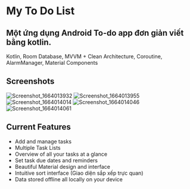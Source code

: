 # My To Do List

## Một ứng dụng Android To-do app đơn giản viết bằng kotlin.
Kotlin, Room Database, MVVM + Clean Architecture, Coroutine, AlarmManager, Material Components
## Screenshots
![Screenshot_1664013932](https://user-images.githubusercontent.com/95533596/192135445-a27e5a5a-4db0-488e-95fe-1c672ea9e312.png)
![Screenshot_1664013955](https://user-images.githubusercontent.com/95533596/192135449-52f7df75-9ccc-4382-9b4a-c5f7179f9837.png)
![Screenshot_1664014014](https://user-images.githubusercontent.com/95533596/192135456-7d47cb05-4a3d-4e4c-84cf-b4e5ae9b19ff.png)
![Screenshot_1664014046](https://user-images.githubusercontent.com/95533596/192135458-345bbb8c-6e00-466d-aba5-d308c23f2643.png)
![Screenshot_1664014061](https://user-images.githubusercontent.com/95533596/192135464-d836b439-08c8-4da4-8cb4-fbf2a0d22ee5.png)
## Current Features
- Add and manage tasks
- Multiple Task Lists
- Overview of all your tasks at a glance
- Set task due dates and reminders
- Beautiful Material design and interface
- Intuitive sort interface (Giao diện sắp xếp trực quan)
- Data stored offline all locally on your device
